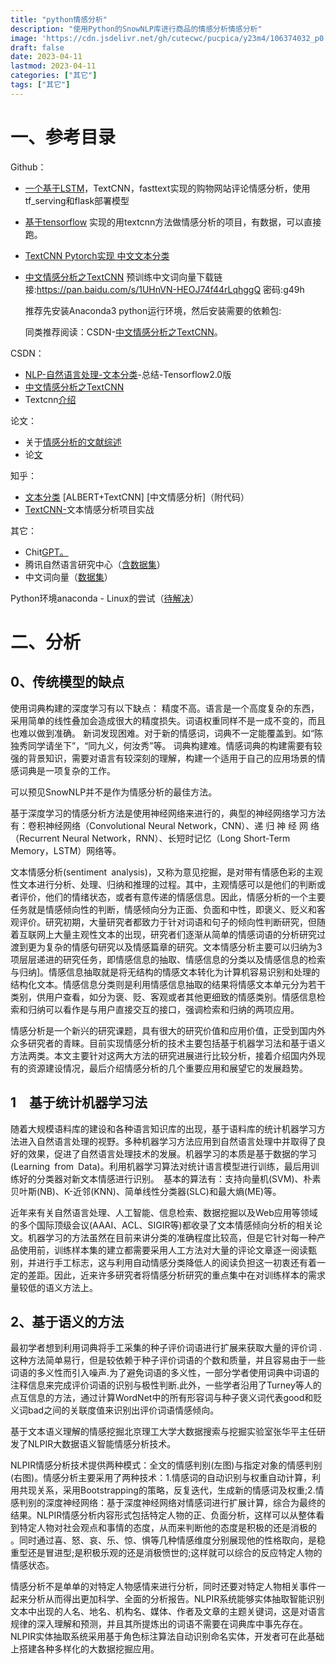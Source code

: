 ```yaml
---
title: "python情感分析"
description: "使用Python的SnowNLP库进行商品的情感分析情感分析"
image: 'https://cdn.jsdelivr.net/gh/cutecwc/pucpica/y23m4/106374032_p0.jpg'
draft: false
date: 2023-04-11
lastmod: 2023-04-11
categories: ["其它"]
tags: ["其它"]
---
```


# 一、参考目录

Github：

* [一个基于LSTM](https://github.com/xiaogp/sentiment_analysis)，TextCNN，fasttext实现的购物网站评论情感分析，使用tf_serving和flask部署模型

* [基于tensorflow](https://github.com/norybaby/sentiment_analysis_textcnn) 实现的用textcnn方法做情感分析的项目，有数据，可以直接跑。

* [TextCNN Pytorch实现 中文文本分类](https://github.com/PracticingMan/chinese_text_cnn)

* [中文情感分析之TextCNN](https://github.com/kiss90/textcnn-tf)  预训练中文词向量下载链接:https://pan.baidu.com/s/1UHnVN-HEOJ74f44rLqhggQ 密码:g49h

  推荐先安装Anaconda3 python运行环境，然后安装需要的依赖包:
  
  同类推荐阅读：CSDN-[中文情感分析之TextCNN](https://blog.csdn.net/yingyujianmo/article/details/100048416#commentBox)。

CSDN：

* [NLP-自然语言处理-文本分类](https://blog.csdn.net/weixin_47082769/article/details/122393547)-总结-Tensorflow2.0版
* [中文情感分析之TextCNN](https://blog.csdn.net/yingyujianmo/article/details/100048416)
* Textcnn[介绍](https://www.cnblogs.com/zjuhaohaoxuexi/p/15154597.html)

论文：

* 关于[情感分析的文献综述](https://www.cnblogs.com/NLPlunwenjiedu/p/15864581.html)
* 论[文](https://arxiv.org/pdf/1510.03820.pdf)

知乎：

* [文本分类](https://zhuanlan.zhihu.com/p/149491055) [ALBERT+TextCNN] [中文情感分析]（附代码）
* [TextCNN-](https://zhuanlan.zhihu.com/p/401022125)文本情感分析项目实战

其它：

* Chit[GPT。](https://wenku.csdn.net/answer/9bf3f6bf3d7640ea8a699fbbf6ef9941)
* 腾讯自然语言研究中心（[含数据集](https://ai.tencent.com/ailab/nlp/zh/index.html)）
* 中文词向量（[数据集](https://github.com/Embedding/Chinese-Word-Vectors/blob/master/README_zh.md)）

Python环境anaconda - Linux的尝试（[待解决](https://blog.csdn.net/qq_38870718/article/details/122796306)）

# 二、分析

## 0、传统模型的缺点

使用词典构建的深度学习有以下缺点：
精度不高。语言是一个高度复杂的东西，采用简单的线性叠加会造成很大的精度损失。词语权重同样不是一成不变的，而且也难以做到准确。
新词发现困难。对于新的情感词，词典不一定能覆盖到。如“陈独秀同学请坐下”，“同九义，何汝秀”等。
词典构建难。情感词典的构建需要有较强的背景知识，需要对语言有较深刻的理解，构建一个适用于自己的应用场景的情感词典是一项复杂的工作。

可以预见SnowNLP并不是作为情感分析的最佳方法。

基于深度学习的情感分析方法是使用神经网络来进行的，典型的神经网络学习方法有：卷积神经网络（Convolutional Neural Network，CNN）、递 归 神 经 网 络 （Recurrent Neural Network，RNN）、长短时记忆（Long Short-Term Memory，LSTM）网络等。

文本情感分析(sentiment analysis)，又称为意见挖掘，是对带有情感色彩的主观性文本进行分析、处理、归纳和推理的过程。其中，主观情感可以是他们的判断或者评价，他们的情绪状态，或者有意传递的情感信息。因此，情感分析的一个主要任务就是情感倾向性的判断，情感倾向分为正面、负面和中性，即褒义、贬义和客观评价。研究初期，大量研究者都致力于针对词语和句子的倾向性判断研究，但随着互联网上大量主观性文本的出现，研究者们逐渐从简单的情感词语的分析研究过渡到更为复杂的情感句研究以及情感篇章的研究。文本情感分析主要可以归纳为3项层层递进的研究任务，即情感信息的抽取、情感信息的分类以及情感信息的检索与归纳]。情感信息抽取就是将无结构的情感文本转化为计算机容易识别和处理的结构化文本。情感信息分类则是利用情感信息抽取的结果将情感文本单元分为若干类别，供用户查看，如分为褒、贬、客观或者其他更细致的情感类别。情感信息检索和归纳可以看作是与用户直接交互的接口，强调检索和归纳的两项应用。 

情感分析是一个新兴的研究课题，具有很大的研究价值和应用价值，正受到国内外众多研究者的青睐。目前实现情感分析的技术主要包括基于机器学习法和基于语义方法两类。本文主要针对这两大方法的研究进展进行比较分析，接着介绍国内外现有的资源建设情况，最后介绍情感分析的几个重要应用和展望它的发展趋势。

## 1  基于统计机器学习法

随着大规模语料库的建设和各种语言知识库的出现，基于语料库的统计机器学习方法进入自然语言处理的视野。多种机器学习方法应用到自然语言处理中并取得了良好的效果，促进了自然语言处理技术的发展。机器学习的本质是基于数据的学习(Learning from Data)。利用机器学习算法对统计语言模型进行训练，最后用训练好的分类器对新文本情感进行识别。 基本的算法有：支持向量机(SVM)、朴素贝叶斯(NB)、K-近邻(KNN)、简单线性分类器(SLC)和最大熵(ME)等。

近年来有关自然语言处理、人工智能、信息检索、数据挖掘以及Web应用等领域的多个国际顶级会议(AAAI、ACL、SIGIR等)都收录了文本情感倾向分析的相关论文。机器学习的方法虽然在目前来讲分类的准确程度比较高，但是它针对每一种产品使用前，训练样本集的建立都需要采用人工方法对大量的评论文章逐一阅读甄别，并进行手工标志，这与利用自动情感分类降低人的阅读负担这一初衷还有着一定的差距。因此，近来许多研究者将情感分析研究的重点集中在对训练样本的需求量较低的语义方法上。

## 2、基于语义的方法

最初学者想到利用词典将手工采集的种子评价词语进行扩展来获取大量的评价词 .这种方法简单易行，但是较依赖于种子评价词语的个数和质量，并且容易由于一些词语的多义性而引入噪声.为了避免词语的多义性，一部分学者使用词典中词语的注释信息来完成评价词语的识别与极性判断.此外，一些学者沿用了Turney等人的点互信息的方法，通过计算WordNet中的所有形容词与种子褒义词代表good和贬义词bad之间的关联度值来识别出评价词语情感倾向。

基于文本语义理解的情感挖掘北京理工大学大数据搜索与挖掘实验室张华平主任研发了NLPIR大数据语义智能情感分析技术。

NLPIR情感分析技术提供两种模式：全文的情感判别(左图)与指定对象的情感判别(右图)。情感分析主要采用了两种技术：1.情感词的自动识别与权重自动计算，利用共现关系，采用Bootstrapping的策略，反复迭代，生成新的情感词及权重;2.情感判别的深度神经网络：基于深度神经网络对情感词进行扩展计算，综合为最终的结果。NLPIR情感分析内容形式包括特定人物的正、负面分析，这样可以从整体看到特定人物对社会观点和事情的态度，从而来判断他的态度是积极的还是消极的 。同时通过喜、怒、哀、乐、惊、惧等几种情感维度分别展现他的性格取向，是稳重型还是冒进型;是积极乐观的还是消极愤世的;这样就可以综合的反应特定人物的情感状态。


情感分析不是单单的对特定人物感情来进行分析，同时还要对特定人物相关事件一起来分析从而得出更加科学、全面的分析报告。NLPIR系统能够实体抽取智能识别文本中出现的人名、地名、机构名、媒体、作者及文章的主题关键词，这是对语言规律的深入理解和预测，并且其所提炼出的词语不需要在词典库中事先存在。NLPIR实体抽取系统采用基于角色标注算法自动识别命名实体，开发者可在此基础上搭建各种多样化的大数据挖掘应用。

